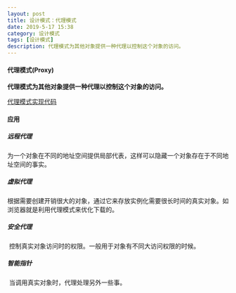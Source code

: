 ```yaml
---
layout: post
title: 设计模式：代理模式
date: 2019-5-17 15:38
category: 设计模式
tags: [设计模式]
description: 代理模式为其他对象提供一种代理以控制这个对象的访问。
---
```




#### 代理模式(Proxy)

​	**代理模式为其他对象提供一种代理以控制这个对象的访问。**

[代理模式实现代码](https://github.com/DepInjoy/BaseHouse/blob/master/DesignPattern/%E4%BB%A3%E7%90%86%E6%A8%A1%E5%BC%8F/%E4%BB%A3%E7%90%86%E6%A8%A1%E5%BC%8F%E4%BB%A3%E7%A0%81%E6%A8%A1%E6%9D%BF%E7%A4%BA%E4%BE%8B.cpp)



#### 应用

##### 远程代理

​	为一个对象在不同的地址空间提供局部代表，这样可以隐藏一个对象存在于不同地址空间的事实。

##### 虚拟代理

​	根据需要创建开销很大的对象，通过它来存放实例化需要很长时间的真实对象。如浏览器就是利用代理模式来优化下载的。

##### 安全代理

​	控制真实对象访问时的权限。一般用于对象有不同大访问权限的时候。

##### 智能指针

​	当调用真实对象时，代理处理另外一些事。

